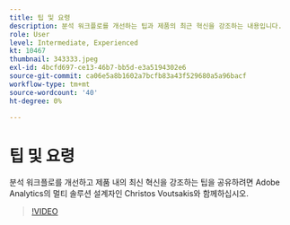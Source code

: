 ```yaml
---
title: 팁 및 요령
description: 분석 워크플로를 개선하는 팁과 제품의 최근 혁신을 강조하는 내용입니다.
role: User
level: Intermediate, Experienced
kt: 10467
thumbnail: 343333.jpeg
exl-id: 4bcfd697-ce13-46b7-bb5d-e3a5194302e6
source-git-commit: ca06e5a8b1602a7bcfb83a43f529680a5a96bacf
workflow-type: tm+mt
source-wordcount: '40'
ht-degree: 0%

---
```


# 팁 및 요령

분석 워크플로를 개선하고 제품 내의 최신 혁신을 강조하는 팁을 공유하려면 Adobe Analytics의 멀티 솔루션 설계자인 Christos Voutsakis와 함께하십시오.

>[!VIDEO](https://video.tv.adobe.com/v/343333/?quality=12&learn=on)
